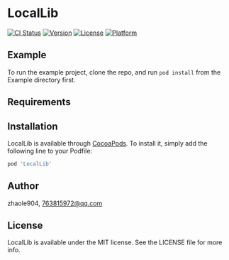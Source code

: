 # LocalLib

[![CI Status](https://img.shields.io/travis/zhaole904/LocalLib.svg?style=flat)](https://travis-ci.org/zhaole904/LocalLib)
[![Version](https://img.shields.io/cocoapods/v/LocalLib.svg?style=flat)](https://cocoapods.org/pods/LocalLib)
[![License](https://img.shields.io/cocoapods/l/LocalLib.svg?style=flat)](https://cocoapods.org/pods/LocalLib)
[![Platform](https://img.shields.io/cocoapods/p/LocalLib.svg?style=flat)](https://cocoapods.org/pods/LocalLib)

## Example

To run the example project, clone the repo, and run `pod install` from the Example directory first.

## Requirements

## Installation

LocalLib is available through [CocoaPods](https://cocoapods.org). To install
it, simply add the following line to your Podfile:

```ruby
pod 'LocalLib'
```

## Author

zhaole904, 763815972@qq.com

## License

LocalLib is available under the MIT license. See the LICENSE file for more info.
